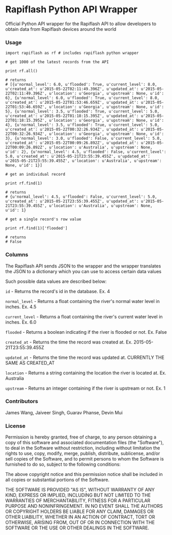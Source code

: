 # Rapiflash Python API Wrapper

Official Python API wrapper for the Rapiflash API to allow developers to obtain data from Rapiflash devices around the world

### Usage

```
import rapiflash as rf # includes rapiflash python wrapper

# get 1000 of the latest records from the API

print rf.all()

# returns
# [{u'normal_level': 6.0, u'flooded': True, u'current_level': 8.0, u'created_at': u'2015-05-22T02:11:49.396Z', u'updated_at': u'2015-05-22T02:11:49.396Z', u'location': u'Georgia', u'upstream': None, u'id': 6}, {u'normal_level': 6.0, u'flooded': True, u'current_level': 8.0, u'created_at': u'2015-05-22T01:53:46.659Z', u'updated_at': u'2015-05-22T01:53:46.659Z', u'location': u'Georgia', u'upstream': None, u'id': 5}, {u'normal_level': 3.5, u'flooded': True, u'current_level': 5.0, u'created_at': u'2015-05-22T01:18:15.395Z', u'updated_at': u'2015-05-22T01:18:15.395Z', u'location': u'Georgia', u'upstream': None, u'id': 4}, {u'normal_level': 3.5, u'flooded': True, u'current_level': 5.0, u'created_at': u'2015-05-22T00:32:26.934Z', u'updated_at': u'2015-05-22T00:32:26.934Z', u'location': u'Georgia', u'upstream': None, u'id': 3}, {u'normal_level': 3.0, u'flooded': False, u'current_level': 5.0, u'created_at': u'2015-05-22T00:09:26.892Z', u'updated_at': u'2015-05-22T00:09:26.892Z', u'location': u'Australia', u'upstream': None, u'id': 2}, {u'normal_level': 4.5, u'flooded': False, u'current_level': 5.0, u'created_at': u'2015-05-21T23:55:39.455Z', u'updated_at': u'2015-05-21T23:55:39.455Z', u'location': u'Australia', u'upstream': None, u'id': 1}]

# get an individual record

print rf.find(1)

# returns
# {u'normal_level': 4.5, u'flooded': False, u'current_level': 5.0, u'created_at': u'2015-05-21T23:55:39.455Z', u'updated_at': u'2015-05-21T23:55:39.455Z', u'location': u'Australia', u'upstream': None, u'id': 1}

# get a single record's row value

print rf.find(1)['flooded']

# returns
# False

```

### Columns

The Rapiflash API sends JSON to the wrapper and the wrapper translates the JSON to a dictionary which you can use to access certain data values

Such possible data values are described below:

`id` - Returns the record's id in the database. Ex. 4

`normal_level` - Returns a float containing the river's normal water level in inches. Ex. 4.5

`current_level` - Returns a float containing the river's current water level in inches. Ex. 6.0

`flooded` - Returns a boolean indicating if the river is flooded or not. Ex. False

`created_at` - Returns the time the record was created at. Ex. 2015-05-21T23:55:39.455Z

`updated_at` - Returns the time the record was updated at. CURRENTLY THE SAME AS CREATED_AT

`location` - Returns a string containing the location the river is located at. Ex. Australia

`upstream` - Returns an integer containing if the river is upstream or not. Ex. 1

### Contributors

James Wang, Jaiveer Singh, Guarav Phanse, Devin Mui

### License

Permission is hereby granted, free of charge, to any person obtaining a copy of this software and associated documentation files (the "Software"), to deal in the Software without restriction, including without limitation the rights to use, copy, modify, merge, publish, distribute, sublicense, and/or sell copies of the Software, and to permit persons to whom the Software is furnished to do so, subject to the following conditions:

The above copyright notice and this permission notice shall be included in all copies or substantial portions of the Software.

THE SOFTWARE IS PROVIDED "AS IS", WITHOUT WARRANTY OF ANY KIND, EXPRESS OR IMPLIED, INCLUDING BUT NOT LIMITED TO THE WARRANTIES OF MERCHANTABILITY, FITNESS FOR A PARTICULAR PURPOSE AND NONINFRINGEMENT. IN NO EVENT SHALL THE AUTHORS OR COPYRIGHT HOLDERS BE LIABLE FOR ANY CLAIM, DAMAGES OR OTHER LIABILITY, WHETHER IN AN ACTION OF CONTRACT, TORT OR OTHERWISE, ARISING FROM, OUT OF OR IN CONNECTION WITH THE SOFTWARE OR THE USE OR OTHER DEALINGS IN THE SOFTWARE.
